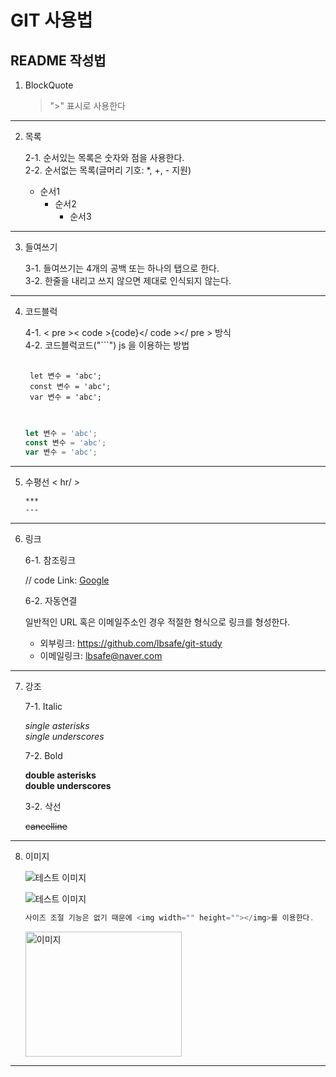 # GIT 사용법
## README 작성법
1. BlockQuote
    > ">" 표시로 사용한다
***

2. 목록

    2-1. 순서있는 목록은 숫자와 점을 사용한다.<br>
    2-2. 순서없는 목록(글머리 기호: *, +, - 지원)
    * 순서1
        + 순서2
            - 순서3
***

3. 들여쓰기

    3-1. 들여쓰기는 4개의 공백 또는 하나의 탭으로 한다.<br>
    3-2. 한줄을 내리고 쓰지 않으면 제대로 인식되지 않는다.
***

4. 코드블럭

    4-1. < pre >< code >{code}</ code ></ pre > 방식<br>
    4-2. 코드블럭코드("```") js 을 이용하는 방법
    <pre>
    <code>
    let 변수 = 'abc';
    const 변수 = 'abc';
    var 변수 = 'abc';
    </code>
    </pre>

    ```js
    let 변수 = 'abc';
    const 변수 = 'abc';
    var 변수 = 'abc';
    ```
***

5. 수평선 < hr/ >
    ```
    ***
    ---
    ```
 ***

6. 링크

    6-1. 참조링크

    // code
    Link: [Google][googlelink]

    [googlelink]: https://google.com "Go google"

    6-2. 자동연결

    일반적인 URL 혹은 이메일주소인 경우 적절한 형식으로 링크를 형성한다.

    * 외부링크: <https://github.com/lbsafe/git-study>
    * 이메일링크: <lbsafe@naver.com>
***

7. 강조
    
    7-1. Italic

    *single asterisks* <br>
    _single underscores_ <br>

    7-2. Bold

    **double asterisks** <br>
    __double underscores__ <br>

    3-2. 삭선

    ~~cancelline~~
***

8. 이미지

    ![테스트 이미지](https://picsum.photos/id/237/300/300)

    ![테스트 이미지](https://picsum.photos/id/103/200/200 "사진")

    ```js
    사이즈 조절 기능은 없기 때문에 <img width="" height=""></img>를 이용한다.
    ```

    <img src="https://picsum.photos/seed/picsum/200" width="250px" height="200px" title="px(픽셀) 크기 설정" alt="이미지"></img>
***